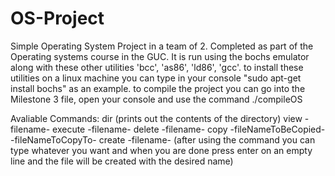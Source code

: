 # OS-Project

Simple Operating System Project in a team of 2. Completed as part of the Operating systems course in the GUC. 
It is run using the bochs emulator along with these other utilities 'bcc', 'as86', 'ld86', 'gcc'. to install these utilities on a linux machine you can type in your console "sudo apt-get install bochs" as an example. 
to compile the project you can go into the Milestone 3 file, open your console and use the command ./compileOS 

Avaliable Commands:
dir (prints out the contents of the directory)
view -filename-
execute -filename-
delete -filename-
copy -fileNameToBeCopied- -fileNameToCopyTo-
create -filename- (after using the command you can type whatever you want and when you are done press enter on an empty line and the file will be created with the desired name)

